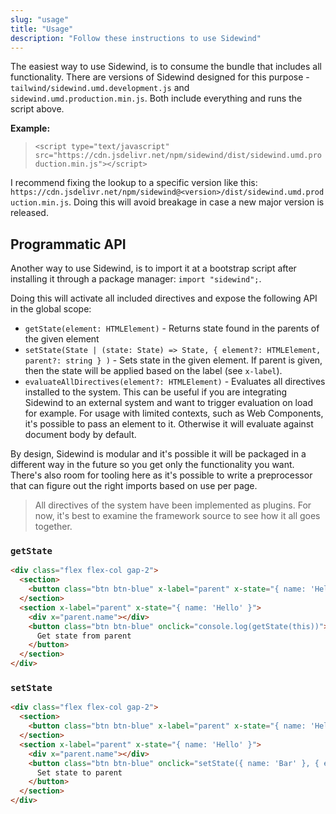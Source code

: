 ```yaml
---
slug: "usage"
title: "Usage"
description: "Follow these instructions to use Sidewind"
---
```

The easiest way to use Sidewind, is to consume the bundle that includes all functionality. There are versions of Sidewind designed for this purpose - `tailwind/sidewind.umd.development.js` and `sidewind.umd.production.min.js`. Both include everything and runs the script above.

**Example:**

> `<script type="text/javascript" src="https://cdn.jsdelivr.net/npm/sidewind/dist/sidewind.umd.production.min.js"></script>`

I recommend fixing the lookup to a specific version like this: `https://cdn.jsdelivr.net/npm/sidewind@<version>/dist/sidewind.umd.production.min.js`. Doing this will avoid breakage in case a new major version is released.

## Programmatic API

Another way to use Sidewind, is to import it at a bootstrap script after installing it through a package manager: `import "sidewind";`.

Doing this will activate all included directives and expose the following API in the global scope:

- `getState(element: HTMLElement)` - Returns state found in the parents of the given element
- `setState(State | (state: State) => State, { element?: HTMLElement, parent?: string } )` - Sets state in the given element. If parent is given, then the state will be applied based on the label (see `x-label`).
- `evaluateAllDirectives(element?: HTMLElement)` - Evaluates all directives installed to the system. This can be useful if you are integrating Sidewind to an external system and want to trigger evaluation on load for example. For usage with limited contexts, such as Web Components, it's possible to pass an element to it. Otherwise it will evaluate against document body by default.

By design, Sidewind is modular and it's possible it will be packaged in a different way in the future so you get only the functionality you want. There's also room for tooling here as it's possible to write a preprocessor that can figure out the right imports based on use per page.

> All directives of the system have been implemented as plugins. For now, it's best to examine the framework source to see how it all goes together.

### `getState`

```html
<div class="flex flex-col gap-2">
  <section>
    <button class="btn btn-blue" x-label="parent" x-state="{ name: 'Hello' }" onclick="console.log(getState(this))" x="'Get state from self (' + parent.name + ')'"></button>
  </section>
  <section x-label="parent" x-state="{ name: 'Hello' }">
    <div x="parent.name"></div>
    <button class="btn btn-blue" onclick="console.log(getState(this))">
      Get state from parent
    </button>
  </section>
</div>
```

### `setState`

```html
<div class="flex flex-col gap-2">
  <section>
    <button class="btn btn-blue" x-label="parent" x-state="{ name: 'Hello' }" onclick="setState({ name: 'Bar' }, { element: this, parent: 'parent' })" x="'Set state to self (' + parent.name + ')'"></button>
  </section>
  <section x-label="parent" x-state="{ name: 'Hello' }">
    <div x="parent.name"></div>
    <button class="btn btn-blue" onclick="setState({ name: 'Bar' }, { element: this, parent: 'parent' })">
      Set state to parent
    </button>
  </section>
</div>
```
